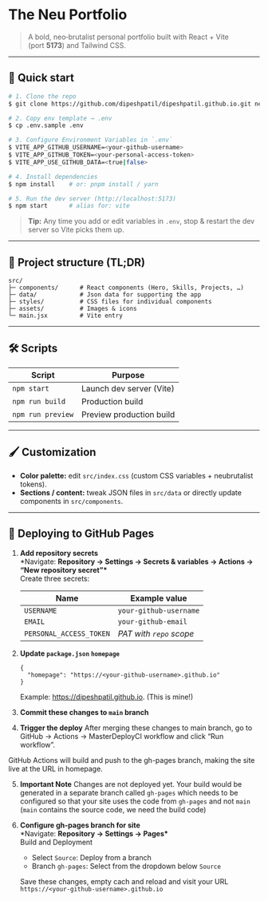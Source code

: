 # The Neu Portfolio

> A bold, neo‑brutalist personal portfolio built with React + Vite (port **5173**) and Tailwind CSS.

---

## 🚀 Quick start

```bash
# 1. Clone the repo
$ git clone https://github.com/dipeshpatil/dipeshpatil.github.io.git neu‑portfolio && cd neu‑portfolio

# 2. Copy env template → .env
$ cp .env.sample .env

# 3. Configure Environment Variables in `.env`
$ VITE_APP_GITHUB_USERNAME=<your-github-username>
$ VITE_APP_GITHUB_TOKEN=<your-personal-access-token>
$ VITE_APP_USE_GITHUB_DATA=<true|false>

# 4. Install dependencies
$ npm install    # or: pnpm install / yarn

# 5. Run the dev server (http://localhost:5173)
$ npm start      # alias for: vite
```

> **Tip:** Any time you add or edit variables in `.env`, stop & restart the dev server so Vite picks them up.

---

## 📂 Project structure (TL;DR)

```
src/
├─ components/      # React components (Hero, Skills, Projects, …)
├─ data/            # Json data for supporting the app
├─ styles/          # CSS files for individual components
├─ assets/          # Images & icons
└─ main.jsx         # Vite entry
```

---

## 🛠 Scripts

| Script            | Purpose                  |
| ----------------- | ------------------------ |
| `npm start`       | Launch dev server (Vite) |
| `npm run build`   | Production build         |
| `npm run preview` | Preview production build |

---

## 🖌 Customization

- **Color palette:** edit `src/index.css` (custom CSS variables + neubrutalist tokens).
- **Sections / content:** tweak JSON files in `src/data` or directly update components in `src/components`.

---

## 🚢 Deploying to GitHub Pages

1. **Add repository secrets**  
   \*Navigate: **Repository → Settings → Secrets & variables → Actions → “New repository secret”\***  
   Create three secrets:

   | Name                    | Example value           |
   | ----------------------- | ----------------------- |
   | `USERNAME`              | `your‑github‑username`  |
   | `EMAIL`                 | `your‑github‑email`     |
   | `PERSONAL_ACCESS_TOKEN` | _PAT with `repo` scope_ |

2. **Update `package.json` `homepage`**

   ```jsonc
   {
     "homepage": "https://<your‑github‑username>.github.io"
   }
   ```

   Example: https://dipeshpatil.github.io. (This is mine!)

3. **Commit these changes to `main` branch**

4. **Trigger the deploy**
   After merging these changes to main branch, go to GitHub → Actions → MasterDeployCI workflow and click “Run workflow”.

GitHub Actions will build and push to the gh-pages branch, making the site live at the URL in homepage.

5. **Important Note**
   Changes are not deployed yet. Your build would be generated in a separate branch called `gh-pages` which needs to be configured so that your site uses the code from `gh-pages` and not `main` (`main` contains the source code, we need the build code)

6. **Configure gh-pages branch for site**  
   \*Navigate: **Repository → Settings → Pages\***  
    Build and Deployment

   - Select `Source`: Deploy from a branch
   - Branch `gh-pages`: Select from the dropdown below `Source`

   Save these changes, empty cach and reload and visit your URL `https://<your‑github‑username>.github.io`
